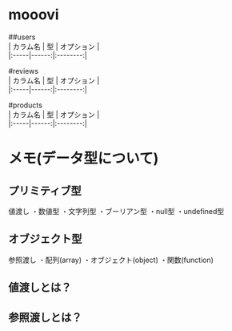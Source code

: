 # mooovi

##users  
| カラム名 | 型 | オプション |  
|:-----|------:|:--------:|  
  

#reviews  
| カラム名 | 型 | オプション |  
|:-----|------:|:--------:|  
  

#products  
| カラム名 | 型 | オプション |  
|:-----|------:|:--------:|  


# メモ(データ型について)

## プリミティブ型
値渡し
・数値型
・文字列型
・ブーリアン型
・null型
・undefined型

## オブジェクト型
参照渡し
・配列(array)
・オブジェクト(object)
・関数(function)

## 値渡しとは？


## 参照渡しとは？




